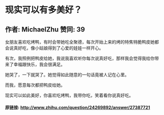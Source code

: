 # 现实可以有多美好？
## 作者: MichaelZhu  赞同: 39
女朋友喜欢吃烤鸭，有时会带她吃全聚德，每次开始上来的烤的特焦特脆鸭皮她都会说真好吃，像小姑娘得到了心爱的娃娃一样开心。  
  
有次，我照例把鸭皮给她，我说我喜欢听你每次说真好吃，那样我会觉得我给你带来了幸福跟快乐，我会很满足。  
  
她哭了，一下就哭了。她觉得如此随意的一句话竟被人记在心里。  
  
而我，愿意每次都把鸭皮给她。  
  
现实可以如此美好，你喜欢吃烤鸭，我带你吃，笑着看你说真好吃。

#### 原链接: http://www.zhihu.com/question/24269892/answer/27387721